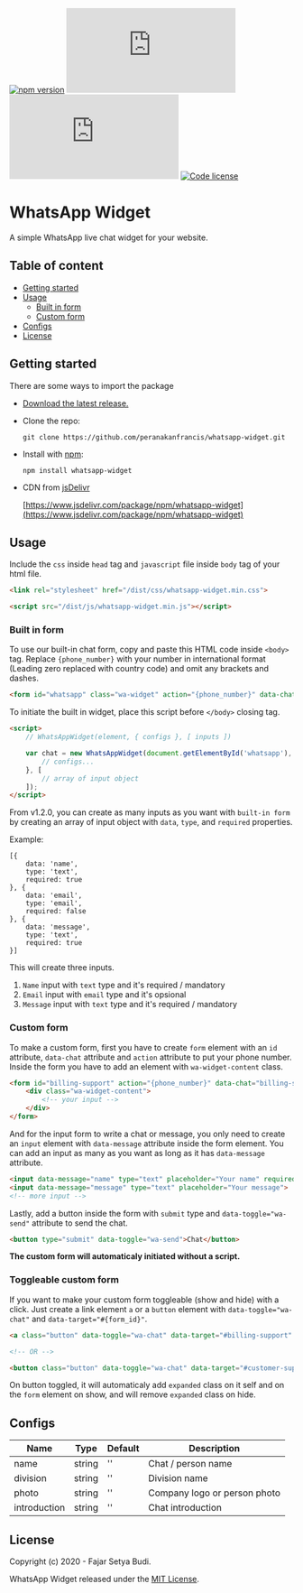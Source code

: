 [![npm version](https://img.shields.io/npm/v/whatsapp-widget.svg)](https://www.npmjs.com/package/whatsapp-widget)
[![JS gzip size](https://img.badgesize.io/magicjar/whatsapp-widget/master/dist/js/whatsapp-widget.min.js?compression=gzip&label=JS%20gzip%20size)](https://github.com/magicjar/whatsapp-widget/tree/master/dist/js/whatsapp-widget.min.js)
[![CSS gzip size](https://img.badgesize.io/magicjar/whatsapp-widget/master/dist/css/whatsapp-widget.min.css?compression=gzip&label=CSS%20gzip%20size)](https://github.com/magicjar/whatsapp-widget/tree/master/dist/css/whatsapp-widget.min.css)
[![Code license](https://img.shields.io/github/license/magicjar/whatsapp-widget)](#license)

# WhatsApp Widget

A simple WhatsApp live chat widget for your website.

## Table of content

- [Getting started](#getting-started)
- [Usage](#usage)
    - [Built in form](#built-in-form)
    - [Custom form](#custom-form)
- [Configs](#configs)
- [License](#license)

## Getting started

There are some ways to import the package
- [Download the latest release.](https://github.com/peranakanfrancis/whatsapp-widget/releases)
- Clone the repo:

    `git clone https://github.com/peranakanfrancis/whatsapp-widget.git`
    
- Install with [npm](https://www.npmjs.com/):
    
    `npm install whatsapp-widget`

- CDN from [jsDelivr](https://www.jsdelivr.com)

    [https://www.jsdelivr.com/package/npm/whatsapp-widget](https://www.jsdelivr.com/package/npm/whatsapp-widget)

## Usage

Include the `css` inside `head` tag and `javascript` file inside `body` tag of your html file.

``` html
<link rel="stylesheet" href="/dist/css/whatsapp-widget.min.css">
```

``` html
<script src="/dist/js/whatsapp-widget.min.js"></script>
```

### Built in form

To use our built-in chat form, copy and paste this HTML code inside `<body>` tag. Replace `{phone_number}` with your number in international format (Leading zero replaced with country code) and omit any brackets and dashes.

``` html
<form id="whatsapp" class="wa-widget" action="{phone_number}" data-chat="whatsapp"></form>
```

To initiate the built in widget, place this script before `</body>` closing tag.

``` html
<script>
    // WhatsAppWidget(element, { configs }, [ inputs ])

    var chat = new WhatsAppWidget(document.getElementById('whatsapp'), {
        // configs...
    }, [
        // array of input object
    ]);
</script>
```
From v1.2.0, you can create as many inputs as you want with `built-in form` by creating an array of input object with `data`, `type`, and `required` properties.

Example:
``` text
[{
    data: 'name',
    type: 'text',
    required: true
}, {
    data: 'email',
    type: 'email',
    required: false
}, {
    data: 'message',
    type: 'text',
    required: true
}]
```

This will create three inputs.
 1. `Name` input with `text` type and it's required / mandatory
 2. `Email` input with `email` type and it's opsional
 3. `Message` input with `text` type and it's required / mandatory

### Custom form

To make a custom form, first you have to create `form` element with an `id` attribute, `data-chat` attribute and `action` attribute to put your phone number. Inside the form you have to add an element with `wa-widget-content` class.

``` html
<form id="billing-support" action="{phone_number}" data-chat="billing-support">
    <div class="wa-widget-content">
        <!-- your input -->
    </div>
</form>
```

And for the input form to write a chat or message, you only need to create an `input` element with `data-message` attribute inside the form element. You can add an input as many as you want as long as it has `data-message` attribute.

``` html
<input data-message="name" type="text" placeholder="Your name" required>
<input data-message="message" type="text" placeholder="Your message">
<!-- more input -->
```

Lastly, add a button inside the form with `submit` type and `data-toggle="wa-send"` attribute to send the chat.

``` html
<button type="submit" data-toggle="wa-send">Chat</button>
```

**The custom form will automaticaly initiated without a script.**

### Toggleable custom form

If you want to make your custom form toggleable (show and hide) with a click. Just create a link element `a` or a `button` element with `data-toggle="wa-chat"` and `data-target="#{form_id}"`.

``` html
<a class="button" data-toggle="wa-chat" data-target="#billing-support" href="#billing-support">Link</a>

<!-- OR -->

<button class="button" data-toggle="wa-chat" data-target="#customer-support">Button</button>
```

On button toggled, it will automaticaly add `expanded` class on it self and on the `form` element on show, and will remove `expanded` class on hide.

## Configs

Name | Type | Default | Description
---- | ---- | ------- | -----------
name | string | '' | Chat / person name
division | string | '' | Division name
photo | string | '' | Company logo or person photo
introduction | string | '' | Chat introduction

## License

Copyright (c) 2020 - Fajar Setya Budi.

WhatsApp Widget released under the [MIT License](https://github.com/peranakanfrancis/whatsapp-widget/blob/master/LICENSE).
